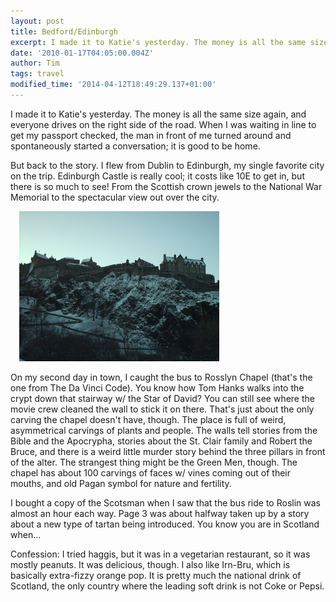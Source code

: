 ```yaml
---
layout: post
title: Bedford/Edinburgh
excerpt: I made it to Katie's yesterday. The money is all the same size again, and everyone drives on the right side of the road. When I was waiting in line to get my passport checked, the man in front of me turned around and spontaneously started a conversation; it is good to be home.
date: '2010-01-17T04:05:00.004Z'
author: Tim
tags: travel
modified_time: '2014-04-12T18:49:29.137+01:00'
---
```


I made it to Katie's yesterday. The money is all the same size again, and everyone drives on the right side of the road. When I was waiting in line to get my passport checked, the man in front of me turned around and spontaneously started a conversation; it is good to be home. 

But back to the story. I flew from Dublin to Edinburgh, my single favorite city on the trip. Edinburgh Castle is really cool; it costs like 10E to get in, but there is so much to see! From the Scottish crown jewels to the National War Memorial to the spectacular view out over the city.

<a href="/images/eurotrip/edinburgh_castle.JPG" imageanchor="1" style="margin-left: 1em; margin-right: 1em;"><img border="0" src="/images/eurotrip/edinburgh_castle.JPG" height="240" width="320" alt="" /></a>

On my second day in town, I caught the bus to Rosslyn Chapel (that's the one from The Da Vinci Code). You know how Tom Hanks walks into the crypt down that stairway w/ the Star of David? You can still see where the movie crew cleaned the wall to stick it on there. That's just about the only carving the chapel doesn't have, though. The place is full of weird, asymmetrical carvings of plants and people. The walls tell stories from the Bible and the Apocrypha, stories about the St. Clair family and Robert the Bruce, and there is a weird little murder story behind the three pillars in front of the alter. The strangest thing might be the Green Men, though. The chapel has about 100 carvings of faces w/ vines coming out of their mouths, and old Pagan symbol for nature and fertility.

I bought a copy of the Scotsman when I saw that the bus ride to Roslin was almost an hour each way. Page 3 was about halfway taken up by a story about a new type of tartan being introduced. You know you are in Scotland when...

Confession: I tried haggis, but it was in a vegetarian restaurant, so it was mostly peanuts. It was delicious, though. I also like Irn-Bru, which is basically extra-fizzy orange pop. It is pretty much the national drink of Scotland, the only country where the leading soft drink is not Coke or Pepsi.
